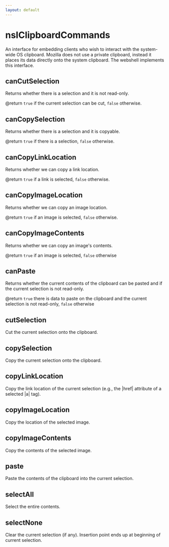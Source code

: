 ```yaml
---
layout: default
---
```


# nsIClipboardCommands #

An interface for embedding clients who wish to interact with
the system-wide OS clipboard. Mozilla does not use a private
clipboard, instead it places its data directly onto the system 
clipboard. The webshell implements this interface.


## canCutSelection ##

Returns whether there is a selection and it is not read-only.

@return <code>true</code> if the current selection can be cut,
         <code>false</code> otherwise.


## canCopySelection ##

Returns whether there is a selection and it is copyable.

@return <code>true</code> if there is a selection,
         <code>false</code> otherwise.


## canCopyLinkLocation ##

Returns whether we can copy a link location.

@return <code>true</code> if a link is selected,
          <code>false</code> otherwise.


## canCopyImageLocation ##

Returns whether we can copy an image location.

@return <code>true</code> if an image is selected,
<code>false</code> otherwise.


## canCopyImageContents ##

Returns whether we can copy an image's contents.

@return <code>true</code> if an image is selected,
         <code>false</code> otherwise


## canPaste ##

Returns whether the current contents of the clipboard can be
pasted and if the current selection is not read-only.

@return <code>true</code> there is data to paste on the clipboard
         and the current selection is not read-only,
         <code>false</code> otherwise


## cutSelection ##

Cut the current selection onto the clipboard.


## copySelection ##

Copy the current selection onto the clipboard.


## copyLinkLocation ##

Copy the link location of the current selection (e.g.,
the |href| attribute of a selected |a| tag).


## copyImageLocation ##

Copy the location of the selected image.


## copyImageContents ##

Copy the contents of the selected image.


## paste ##

Paste the contents of the clipboard into the current selection.


## selectAll ##

Select the entire contents.


## selectNone ##

Clear the current selection (if any). Insertion point ends up
at beginning of current selection.

